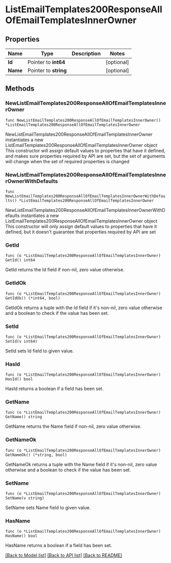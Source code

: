 # ListEmailTemplates200ResponseAllOfEmailTemplatesInnerOwner

## Properties

Name | Type | Description | Notes
------------ | ------------- | ------------- | -------------
**Id** | Pointer to **int64** |  | [optional] 
**Name** | Pointer to **string** |  | [optional] 

## Methods

### NewListEmailTemplates200ResponseAllOfEmailTemplatesInnerOwner

`func NewListEmailTemplates200ResponseAllOfEmailTemplatesInnerOwner() *ListEmailTemplates200ResponseAllOfEmailTemplatesInnerOwner`

NewListEmailTemplates200ResponseAllOfEmailTemplatesInnerOwner instantiates a new ListEmailTemplates200ResponseAllOfEmailTemplatesInnerOwner object
This constructor will assign default values to properties that have it defined,
and makes sure properties required by API are set, but the set of arguments
will change when the set of required properties is changed

### NewListEmailTemplates200ResponseAllOfEmailTemplatesInnerOwnerWithDefaults

`func NewListEmailTemplates200ResponseAllOfEmailTemplatesInnerOwnerWithDefaults() *ListEmailTemplates200ResponseAllOfEmailTemplatesInnerOwner`

NewListEmailTemplates200ResponseAllOfEmailTemplatesInnerOwnerWithDefaults instantiates a new ListEmailTemplates200ResponseAllOfEmailTemplatesInnerOwner object
This constructor will only assign default values to properties that have it defined,
but it doesn't guarantee that properties required by API are set

### GetId

`func (o *ListEmailTemplates200ResponseAllOfEmailTemplatesInnerOwner) GetId() int64`

GetId returns the Id field if non-nil, zero value otherwise.

### GetIdOk

`func (o *ListEmailTemplates200ResponseAllOfEmailTemplatesInnerOwner) GetIdOk() (*int64, bool)`

GetIdOk returns a tuple with the Id field if it's non-nil, zero value otherwise
and a boolean to check if the value has been set.

### SetId

`func (o *ListEmailTemplates200ResponseAllOfEmailTemplatesInnerOwner) SetId(v int64)`

SetId sets Id field to given value.

### HasId

`func (o *ListEmailTemplates200ResponseAllOfEmailTemplatesInnerOwner) HasId() bool`

HasId returns a boolean if a field has been set.

### GetName

`func (o *ListEmailTemplates200ResponseAllOfEmailTemplatesInnerOwner) GetName() string`

GetName returns the Name field if non-nil, zero value otherwise.

### GetNameOk

`func (o *ListEmailTemplates200ResponseAllOfEmailTemplatesInnerOwner) GetNameOk() (*string, bool)`

GetNameOk returns a tuple with the Name field if it's non-nil, zero value otherwise
and a boolean to check if the value has been set.

### SetName

`func (o *ListEmailTemplates200ResponseAllOfEmailTemplatesInnerOwner) SetName(v string)`

SetName sets Name field to given value.

### HasName

`func (o *ListEmailTemplates200ResponseAllOfEmailTemplatesInnerOwner) HasName() bool`

HasName returns a boolean if a field has been set.


[[Back to Model list]](../README.md#documentation-for-models) [[Back to API list]](../README.md#documentation-for-api-endpoints) [[Back to README]](../README.md)


